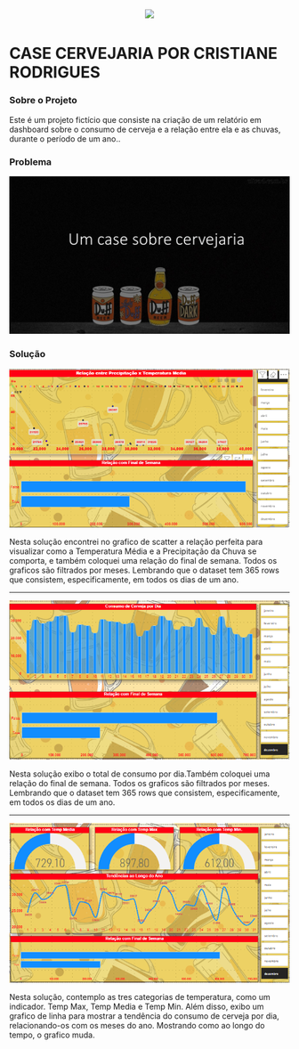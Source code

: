 <h1 align="center">
  <img src="https://img.shields.io/static/v1?label=CASE%20CERVEJARIA%20POR&message=CRISTIANE%20RODRIGUES&color=7159c1&style=flat-square&logo=ghost"/>
</h1>

# CASE CERVEJARIA POR CRISTIANE RODRIGUES

### Sobre o Projeto

Este é um projeto fictício que consiste na criação de um relatório em dashboard sobre o consumo de cerveja e a relação entre ela e as chuvas, durante o período de um ano..

### Problema

![Imagem](img/01.jpg)

### Solução

![slide1](result/slide1_preview.png)

<p> Nesta solução encontrei no grafico de scatter a relação perfeita para visualizar como a Temperatura Média e a Precipitação da Chuva se comporta, e também coloquei uma relação do final de semana. Todos os graficos são filtrados por meses. Lembrando que o dataset tem 365 rows que consistem, especificamente, em todos os dias de um ano. </p>

---

![slide2](result/slide2_preview.png)

<p> Nesta solução exibo o total de consumo por dia.Também coloquei uma relação do final de semana. Todos os graficos são filtrados por meses. Lembrando que o dataset tem 365 rows que consistem, especificamente, em todos os dias de um ano. </p>

---

![slide3](result/slide3.png)

<p> Nesta solução, contemplo as tres categorias de temperatura, como um indicador. Temp Max, Temp Media e Temp Min. Além disso, exibo um grafico de linha para mostrar a tendência do consumo de cerveja por dia, relacionando-os com os meses do ano. Mostrando como ao longo do tempo, o grafico muda. </p>